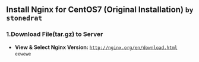 ## Install Nginx for CentOS7 (Original Installation) `by stonedrat`
### 1.Download File(tar.gz) to Server
* <b>View & Select Nginx Version: </b><code color="#bdffec">http://nginx.org/en/download.html</code>
`eewewe`